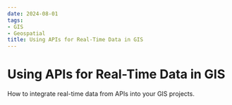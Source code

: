 ```yaml
---
date: 2024-08-01
tags:
- GIS
- Geospatial
title: Using APIs for Real-Time Data in GIS
---
```


# Using APIs for Real-Time Data in GIS

How to integrate real-time data from APIs into your GIS projects.
